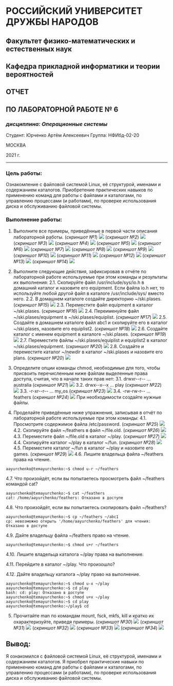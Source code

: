 # **РОCСИЙСКИЙ УНИВЕРСИТЕТ ДРУЖБЫ НАРОДОВ**
## Факультет физико-математических и естественных наук 
## Кафедра прикладной информатики и теории вероятностей 

## ОТЧЕТ
## ПО ЛАБОРАТОРНОЙ РАБОТЕ № 6

### *дисциплина: Операционные системы*

Студент: Юрченко Артём Алексеевич Группа: НФИбд-02-20

МОСКВА 

2021 г.

---

### **Цель работы:**

Ознакомление с файловой системой Linux, её структурой, именами и содержанием каталогов. Приобретение практических навыков по применению команд для
работы с файлами и каталогами, по управлению процессами (и работами), по проверке использования диска и обслуживанию файловой системы.


### **Выполнение работы:**

1. Выполните все примеры, приведённые в первой части описания лабораторной
работы.
(*скриншот №1*)
![](https://sun9-7.userapi.com/impg/FdJZEu3uklSM13aAgc8XqWiK1ZWJHLxfu7tgaQ/uoRW33Q0KM4.jpg?size=638x98&quality=96&sign=0a121f9cd042c0dc879af1a108003b34&type=album)
(*скриншот №2*)
![](https://sun9-21.userapi.com/impg/tIALAM6iXmvGVT2aNEqVFmf23vqGpcfb058jWw/np5ab7dZHZ8.jpg?size=657x98&quality=96&sign=3930d8285d8837541bba8c03df81be59&type=album)
(*скриншот №3*)
![](https://sun9-49.userapi.com/impg/H7nf82R8KMkV5ExCWTyloyUIzIpNWMwMnJxD3g/F5dmDHVPQ80.jpg?size=959x148&quality=96&sign=6f9455b8dade54cfb7318ea2ff0f21ff&type=album)
(*скриншот №4*)
![](https://sun9-18.userapi.com/impg/oCdB8oykqwwBPFKqcSRh_wATrljKjuRsHBxRtQ/NMs5C0SxtlE.jpg?size=892x234&quality=96&sign=1b5f742fe2d3ff8029026458c8e72642&type=album)
(*скриншот №5*)
![](https://sun9-36.userapi.com/impg/wrGZVk1sBac8H3Hgyl9BBLwZOy92k51OR-xrVw/zDT13PqI3uc.jpg?size=1001x524&quality=96&sign=a8a0e769f06e8d0e08ca06aa1f96694b&type=album)
(*скриншот №6*)
![](https://sun9-71.userapi.com/impg/SpLXxRi_NZ5Vx5ZcsZyYEyKjpCEq8zcsEV8Tjw/OxA4le75pkQ.jpg?size=900x143&quality=96&sign=a4615ccbc978a3810bbc8131b28b69e9&type=album)
(*скриншот №7*)
![](https://sun9-70.userapi.com/impg/RIAohpo0IRouyWLnWtLBnyvQBqHZ9IQKn-BDdg/F7qjYZvrc20.jpg?size=624x216&quality=96&sign=fe6d7fc9be3f23d88114a7149a5198ff&type=album)
(*скриншот №8*)
![](https://sun9-28.userapi.com/impg/x1W8EIV4BIwlqe01rtuYMepUNE2IXrebaHhJXg/cZnQk9SAecU.jpg?size=839x150&quality=96&sign=5a138b6655aa08c4885193e920d80d61&type=album)
(*скриншот №9*)
![](https://sun9-27.userapi.com/impg/WJgsWI3-wPu2peTs5S2uElN-xZn6jmLYweiPcQ/OFecGqVIzU8.jpg?size=718x119&quality=96&sign=7534df3f87c9fe7d5cb6d51b85db5cf3&type=album)
(*скриншот №10*)
![](https://sun9-43.userapi.com/impg/BrjwNxrnMyK32BIR5lcftR_nUiSNx3qZ_NN_3Q/dPVcr97oLvg.jpg?size=868x93&quality=96&sign=7a716353e9d78c7361e78f448ea1d598&type=album)
(*скриншот №11*)
![](https://sun9-56.userapi.com/impg/jCZ-g2DBzF0rpaWgBTgMo4F94jLX2fH1MSlNtw/Gp6_qHPdjE8.jpg?size=772x166&quality=96&sign=9eaf227e303f40d8891feb6dc3b6560d&type=album)
(*скриншот №12*)
![](https://sun9-13.userapi.com/impg/mUmlxkBInPRf-edliJg0C_uUyjO178CVh6974A/ieh_5uKiRHo.jpg?size=717x73&quality=96&sign=ed1027ce5cbdf83c806fc25968205c61&type=album)
(*скриншот №13*)
![](https://sun9-11.userapi.com/impg/WMS4vgYRhjuOrh4cIjEx9nAg-cVJ9STsJDfV_g/f_O9cotclkA.jpg?size=757x168&quality=96&sign=6c63479bbb820c5aa7d7a000e13bc970&type=album)
(*скриншот №14*)
![](https://sun9-11.userapi.com/impg/gALVhMr21iNXBDnnmd8FWxgvgDzagM8Ag6bquQ/RIGfMQNol4Y.jpg?size=732x140&quality=96&sign=54221ce5bf499a07fc70216a0a9ae68b&type=album)

2. Выполните следующие действия, зафиксировав в отчёте по лабораторной работе
используемые при этом команды и результаты их выполнения:
2.1. Скопируйте файл /usr/include/sys/io.h в домашний каталог и назовите
его equipment. Если файла io.h нет, то используйте любой другой файл в
каталоге /usr/include/sys/ вместо него.
2.2. В домашнем каталоге создайте директорию ~/ski.plases.
(*скриншот №15*)
![](https://sun9-5.userapi.com/impg/2BChjhtyXT2r_P3_3-6a-9bifNYEsVGjDdMn-Q/6D_RbOy1YTc.jpg?size=863x167&quality=96&sign=dd55cf2bfb8c07193c3618bce6c0ae22&type=album)
2.3. Переместите файл equipment в каталог ~/ski.plases.
(*скриншот №16*)
![](https://sun9-69.userapi.com/impg/nbeDxjgp9IUMGanBzIKpi3EifXWJrXwY5vH6pg/ltOAEq8E4x4.jpg?size=717x92&quality=96&sign=9b1a5ca7eb0bbb48f242d5f604c49fa3&type=album)
2.4. Переименуйте файл ~/ski.plases/equipment в
~/ski.plases/equiplist.
(*скриншот №17*)
![](https://sun9-39.userapi.com/impg/jwE_-FNg9WoQv0dIOgM6vcwtrJaExl4qGZgjEQ/aIawz3ZMc7E.jpg?size=906x120&quality=96&sign=31a3512d74ad46441526b26f47f65dfb&type=album)
2.5. Создайте в домашнем каталоге файл abc1 и скопируйте его в каталог
~/ski.plases, назовите его equiplist2.
(*скриншот №18*)
![](https://sun9-32.userapi.com/impg/MHuzzbkaAjZ02mxdIYo164FcI8r9HoL2OpJtuw/JM1uFNxCGxw.jpg?size=904x254&quality=96&sign=4eb0a08739912967638e3f9ae89cbb6c&type=album)
2.6. Создайте каталог с именем equipment в каталоге ~/ski.plases.
(*скриншот №19*)
![](https://sun9-38.userapi.com/impg/27FicVmlfTHjFB_6RtPNfpwvfVslANFAd2XsMg/IE72XrOuRfs.jpg?size=740x120&quality=96&sign=7c78c55b509999d75b77dd96c340e249&type=album)
2.7. Переместите файлы ~/ski.plases/equiplist и equiplist2 в каталог
~/ski.plases/equipment.
(*скриншот №20*)
![](https://sun9-55.userapi.com/impg/NmZt2dj7M4prsTHOOyKG-iT0er29vQDyVzA5qg/aJCQwmCla54.jpg?size=912x332&quality=96&sign=101462de30b74bb75e00bf702f5e342b&type=album)
2.8. Создайте и переместите каталог ~/newdir в каталог ~/ski.plases и назовите его plans.
(*скриншот №20*)
![](https://sun9-17.userapi.com/impg/tr7k5C7EXRKvBCTHKvKmGWugAG_oDXijpjmZLQ/HeTYEspShZc.jpg?size=914x242&quality=96&sign=bc203b9f3ec78796c10af656d43858f6&type=album)
3. Определите опции команды chmod, необходимые для того, чтобы присвоить перечисленным ниже файлам выделенные права доступа, считая, что в начале таких прав нет:
3.1. drwxr--r-- ... australia
(*скриншот №21*)
![](https://sun9-39.userapi.com/impg/mXPc_iQOXXNmPBEZejbnJAs75GCGdOLWCewXmw/KXKs5kQqpbY.jpg?size=778x424&quality=96&sign=1fafa2043f73625330c3bd70c3cfcd02&type=album)
3.2. drwx--x--x ... play
(*скриншот №22*)
![](https://sun9-61.userapi.com/impg/4U1c0bCfOtqQj1-HEpBmPinxG5FGtuvS2XJG0g/7McmJYGxwhg.jpg?size=760x285&quality=96&sign=4b39dba1a94085d0bd05cb1c9dfa77ab&type=album)
3.3. -r-xr--r-- ... my_os
(*скриншот №23*)
![](https://sun9-66.userapi.com/impg/CUtNCAGEUpEbXskr3bRDsjbqpB9MVsuFnH4flg/EpWQnC_5RGc.jpg?size=747x193&quality=96&sign=61facb9fdec986e4b4a1d9f121267971&type=album)
3.4. -rw-rw-r-- ... feathers
(*скриншот №24*)
![](https://sun9-16.userapi.com/impg/u1jcCHxWSTSbh2TXYmh0fim39l-72PXhe5dg0w/Qtc6ZGoumZo.jpg?size=786x217&quality=96&sign=70783abc42d7277be884465baa5b2134&type=album)
При необходимости создайте нужные файлы.
4. Проделайте приведённые ниже упражнения, записывая в отчёт по лабораторной
работе используемые при этом команды:
4.1. Просмотрите содержимое файла /etc/password.
(*скриншот №25*)
![](https://sun9-53.userapi.com/impg/DsUJRi8eYtubT0q8uH6UujawW2bedBmQ6kqXmw/h2FRFKPXFiE.jpg?size=654x214&quality=96&sign=e8884350eb87569a33a594e64301e69f&type=album)
4.2. Скопируйте файл ~/feathers в файл ~/file.old.
(*скриншот №26*)
![](https://sun9-46.userapi.com/impg/ZSF9tvL7vw5rW3-UqUiev1hhQUJ-RyE3pw4N9w/ob5Hg4oMQYQ.jpg?size=718x65&quality=96&sign=8ee1305b5c4887ebb971eb501e05b26e&type=album)
4.3. Переместите файл ~/file.old в каталог ~/play.
(*скриншот №27*)
![](https://sun9-46.userapi.com/impg/ZSF9tvL7vw5rW3-UqUiev1hhQUJ-RyE3pw4N9w/ob5Hg4oMQYQ.jpg?size=718x65&quality=96&sign=8ee1305b5c4887ebb971eb501e05b26e&type=album)
4.4. Скопируйте каталог ~/play в каталог ~/fun.
(*скриншот №28*)
![](https://sun9-38.userapi.com/impg/6BsHLVSg-2sYJhGW1tVEdVqUycr6fkFvuGpoAQ/_UKnWgvb9OI.jpg?size=628x94&quality=96&sign=5d01b5f930279378e2f5372ebd9db1da&type=album)
4.5. Переместите каталог ~/fun в каталог ~/play и назовите его games.
(*скриншот №29*)
![](https://sun9-34.userapi.com/impg/V2_L4CFA3Zg7-bFkEpLh3BZf72sSJrXCbAcQKQ/R72BI4vWS-w.jpg?size=762x167&quality=96&sign=5179723b95264cd27195771ad0159aaf&type=album)
4.6. Лишите владельца файла ~/feathers права на чтение.
```
aayurchenko@temayurchenko:~$ chmod u-r ~/feathers
```

4.7. Что произойдёт, если вы попытаетесь просмотреть файл ~/feathers командой cat?
```
aayurchenko@temayurchenko:~$ cat ~/feathers
cat: /home/aayurchenko/feathers: Отказано в доступе
```
4.8. Что произойдёт, если вы попытаетесь скопировать файл ~/feathers?
```
aayurchenko@temayurchenko:~$ cp ~/feathers ~/abc1
cp: невозможно открыть '/home/aayurchenko/feathers' для чтения: Отказано в доступе
```
4.9. Дайте владельцу файла ~/feathers право на чтение.
```
aayurchenko@temayurchenko:~$ chmod u+r ~/feathers
```
4.10. Лишите владельца каталога ~/play права на выполнение.

4.11. Перейдите в каталог ~/play. Что произошло?

4.12. Дайте владельцу каталога ~/play право на выполнение.
```
aayurchenko@temayurchenko:~$ chmod u-x ~/play
aayurchenko@temayurchenko:~$ cd play
bash: cd: play: Отказано в доступе
aayurchenko@temayurchenko:~$ chmod u+x ~/play
aayurchenko@temayurchenko:~$ cd play
aayurchenko@temayurchenko:~/play$ cd
```

5. Прочитайте man по командам mount, fsck, mkfs, kill и кратко их охарактеризуйте, приведя примеры.
(*скриншот №30*)
![](https://sun9-10.userapi.com/impg/rI7Oi3IrpcWgNj1bPxbatuAjJWrauX4pvwUAcg/CDPfHPNzTck.jpg?size=906x649&quality=96&sign=c83e24ae81bab1e90fa183d13f31aad8&type=album)
(*скриншот №31*)
![](https://sun9-45.userapi.com/impg/1LDyXnhJHC6v7EKQIdp8_EO-mV7eqd5l6OvhzA/h7WvAw3PCQ4.jpg?size=905x883&quality=96&sign=e0b7c9c1ac0cdb08c122278c55cb6cf2&type=album)
(*скриншот №32*)
![](https://sun9-64.userapi.com/impg/c0WlcD3snGYpsOXHF9vhnNCwfG0KIeuhfloCvw/jCnoDsSugqI.jpg?size=893x632&quality=96&sign=fd2185aa61408041d6b82fc67789f650&type=album)
(*скриншот №33*)
![](https://sun9-73.userapi.com/impg/x7V9ez58hV5jshXC9wv33z2TnXU1Ea54Rq6MEQ/npojmNTGtiY.jpg?size=903x416&quality=96&sign=0340702e968e82174919bacb5a23dbae&type=album)
(*скриншот №34*)
![](https://sun9-35.userapi.com/impg/rYK4hUbAzahAiYNueUPLhFtrVBIx4lN5srgYtg/2rIYZnR1le4.jpg?size=530x116&quality=96&sign=260a41b1703d70de4a9bf0a16f53bf8b&type=album)


## **Вывод:**
Я ознакомился с файловой системой Linux, её структурой, именами и содержанием каталогов. Я приобрел практические навыки по применению команд для работы с файлами и каталогами, по управлению процессами (и работами), по проверке использования диска и обслуживанию файловой системы.
